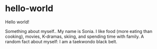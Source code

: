 # hello-world

Hello world!

Something about myself.. My name is Sonia.
I like food (more eating than cooking), movies, K-dramas, skiing, and spending time with family.
A random fact about myself: I am a taekwondo black belt. 
